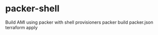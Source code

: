 # packer-shell
Build AMI using packer with shell provisioners
packer build packer.json
terraform apply
